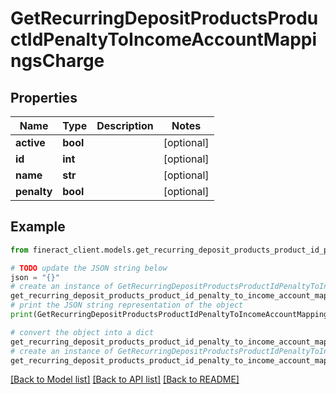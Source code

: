 # GetRecurringDepositProductsProductIdPenaltyToIncomeAccountMappingsCharge


## Properties

Name | Type | Description | Notes
------------ | ------------- | ------------- | -------------
**active** | **bool** |  | [optional] 
**id** | **int** |  | [optional] 
**name** | **str** |  | [optional] 
**penalty** | **bool** |  | [optional] 

## Example

```python
from fineract_client.models.get_recurring_deposit_products_product_id_penalty_to_income_account_mappings_charge import GetRecurringDepositProductsProductIdPenaltyToIncomeAccountMappingsCharge

# TODO update the JSON string below
json = "{}"
# create an instance of GetRecurringDepositProductsProductIdPenaltyToIncomeAccountMappingsCharge from a JSON string
get_recurring_deposit_products_product_id_penalty_to_income_account_mappings_charge_instance = GetRecurringDepositProductsProductIdPenaltyToIncomeAccountMappingsCharge.from_json(json)
# print the JSON string representation of the object
print(GetRecurringDepositProductsProductIdPenaltyToIncomeAccountMappingsCharge.to_json())

# convert the object into a dict
get_recurring_deposit_products_product_id_penalty_to_income_account_mappings_charge_dict = get_recurring_deposit_products_product_id_penalty_to_income_account_mappings_charge_instance.to_dict()
# create an instance of GetRecurringDepositProductsProductIdPenaltyToIncomeAccountMappingsCharge from a dict
get_recurring_deposit_products_product_id_penalty_to_income_account_mappings_charge_from_dict = GetRecurringDepositProductsProductIdPenaltyToIncomeAccountMappingsCharge.from_dict(get_recurring_deposit_products_product_id_penalty_to_income_account_mappings_charge_dict)
```
[[Back to Model list]](../README.md#documentation-for-models) [[Back to API list]](../README.md#documentation-for-api-endpoints) [[Back to README]](../README.md)


